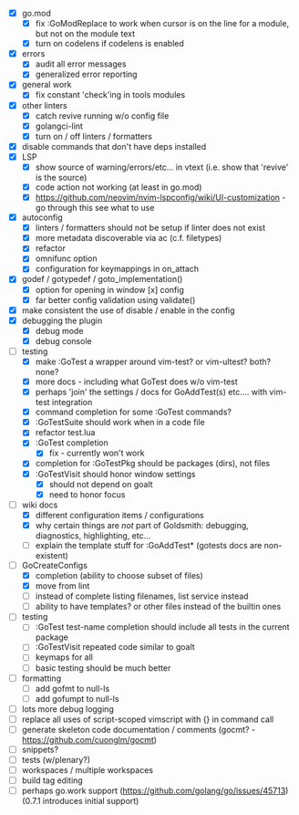 - [x] go.mod
  - [x] fix :GoModReplace to work when cursor is on the line for a module, but not on the module text
  - [x] turn on codelens if codelens is enabled
- [x] errors
  - [x] audit all error messages
  - [x] generalized error reporting
- [x] general work
  - [x] fix constant 'check'ing in tools modules
- [x] other linters
  - [x] catch revive running w/o config file
  - [x] golangci-lint
  - [x] turn on / off linters / formatters
- [x] disable commands that don't have deps installed
- [x] LSP
  - [x] show source of warning/errors/etc... in vtext (i.e. show that 'revive' is the source)
  - [x] code action not working (at least in go.mod)
  - [x] https://github.com/neovim/nvim-lspconfig/wiki/UI-customization - go through this see what to use
- [x] autoconfig
  - [x] linters / formatters should not be setup if linter does not exist
  - [x] more metadata discoverable via ac (c.f. filetypes)
  - [x] refactor
  - [x] omnifunc option
  - [x] configuration for keymappings in on_attach
- [x] godef / gotypedef / goto_implementation()
  - [x] option for opening in window
 [x] config
  - [x] far better config validation using validate()
- [x] make consistent the use of disable / enable in the config
- [x] debugging the plugin
  - [x] debug mode
  - [x] debug console
- [ ] testing
  - [x] make :GoTest a wrapper around vim-test? or vim-ultest? both? none?
  - [x] more docs - including what GoTest does w/o vim-test
  - [x] perhaps 'join' the settings / docs for GoAddTest(s) etc.... with vim-test integration
  - [x] command completion for some :GoTest commands?
  - [x] :GoTestSuite should work when in a code file
  - [x] refactor test.lua
  - [x] :GoTest completion
    - [x] fix - currently won't work
  - [x] completion for :GoTestPkg should be packages (dirs), not files
  - [x] :GoTestVisit should honor window settings
    - [x] should not depend on goalt
    - [x] need to honor focus
- [ ] wiki docs
  - [x] different configuration items / configurations
  - [x] why certain things are *not* part of Goldsmith: debugging, diagnostics, highlighting, etc...
  - [ ] explain the template stuff for :GoAddTest\* (gotests docs are non-existent)
- [ ] GoCreateConfigs
  - [x] completion (ability to choose subset of files)
  - [x] move from lint
  - [ ] instead of complete listing filenames, list service instead
  - [ ] ability to have templates? or other files instead of the builtin ones
- [ ] testing
  - [ ] :GoTest test-name completion should include all tests in the current package
  - [ ] :GoTestVisit repeated code similar to goalt
  - [ ] keymaps for all
  - [ ] basic testing should be much better
- [ ] formatting
  - [ ] add gofmt to null-ls
  - [ ] add gofumpt to null-ls
- [ ] lots more debug logging
- [ ] replace all uses of script-scoped vimscript with {<f-args>} in command call
- [ ] generate skeleton code documentation / comments (gocmt? - https://github.com/cuonglm/gocmt)
- [ ] snippets?
- [ ] tests (w/plenary?)
- [ ] workspaces / multiple workspaces
- [ ] build tag editing
- [ ] perhaps go.work support (https://github.com/golang/go/issues/45713) (0.7.1 introduces initial support)
